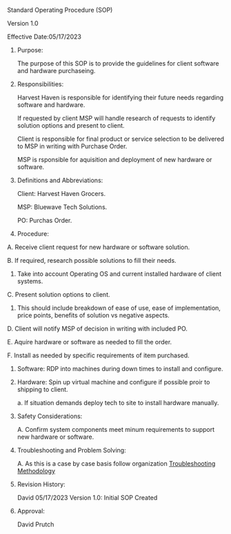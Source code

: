 Standard Operating Procedure (SOP)

Version 1.0

Effective Date:05/17/2023

1. Purpose:

   The purpose of this SOP is to provide the guidelines for client software and hardware purchaseing.

2. Responsibilities:

   Harvest Haven  is responsible for identifying their future needs regarding software and hardware.
   
   If requested by client MSP will handle research of requests to identify solution options and present to client.

   Client is responsible for final product or service selection to be delivered to MSP in writing with Purchase Order.

   MSP is rsponsible for aquisition and deployment of new hardware or software.

3. Definitions and Abbreviations:

   Client: Harvest Haven Grocers.

   MSP: Bluewave Tech Solutions.

   PO: Purchas Order.

4. Procedure:

A. Receive client request for new hardware or software solution. 

B. If required, research possible solutions to fill their needs.

   1. Take into account Operating OS and current installed hardware of client systems.

C. Present solution options to client.

   1. This should include breakdown of ease of use, ease of implementation, price points, benefits of solution vs negative aspects.

D. Client will notify MSP of decision in writing with included PO.

E. Aquire hardware or software as needed to fill the order.

F. Install as needed by specific requirements of item purchased.

   1. Software: RDP into machines during down times to install and configure.

   2. Hardware: Spin up virtual machine and configure if possible proir to shipping to client. 

      a. If situation demands deploy tech to site to install hardware manually.

5. Safety Considerations:

   A. Confirm system components meet minum requirements to support new hardware or software.

6. Troubleshooting and Problem Solving:

   A. As this is a case by case basis follow organization [Troubleshooting Methodology](https://github.com/201d8-team1/Documentation/blob/main/SOPs/Troubleshooting%20Methodology%20SOP.md)

7. Revision History:

   David 05/17/2023 Version 1.0: Initial SOP Created 
   
8. Approval:

   David Prutch